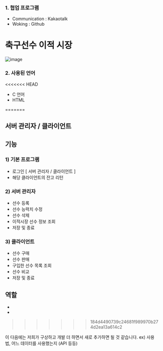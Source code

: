 
### 1. 협업 프로그램
- Communication : Kakaotalk
- Woking : Github


# 축구선수 이적 시장
![image](https://user-images.githubusercontent.com/74346735/236492322-b6677acd-8fe2-4f9c-b0e6-a15b9a2117fc.png)

### 2. 사용된 언어

<<<<<<< HEAD
 - C 언어
 - HTML
 
=======

## 서버 관리자 / 클라이언트

## 기능
### 1) 기본 프로그램
 - 로그인 [ 서버 관리자 / 클라이언트 ] 
- 해당 클라이언트의 잔고 리턴



### 2) 서버 관리자

 - 선수 등록
 - 선수 능력치 수정
 - 선수 삭제
 - 이적시장 선수 정보 조회
 - 저장 및 종료

### 3) 클라이언트
 
  - 선수 구매
  - 선수 판매
  - 구입한 선수 목록 조회
  - 선수 비교
  - 저장 및 종료


## 역할

-
-

>>>>>>> 184d4490739c24681f989970b274d2ea13a614c2

이 다음에는 저희가 구상하고 개발 더 하면서 새로 추가하면 될 것 같습니다. 
ex) 사용법,  어느 데이터를 사용했는지 (API 등등)

